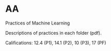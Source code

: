 # AA

Practices of Machine Learning

Descriptions of practices in each folder (pdf).

Califications: 12.4 (P1), 14.1 (P2), 10 (P3), 17 (PF)
